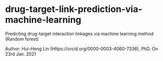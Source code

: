 # drug-target-link-prediction-via-machine-learning
Predicting drug-target interaction linkages via machine learning method (Random forest)


Author: Hui-Heng Lin (Https://orcid.org/0000-0003-4060-7336), PhD. On 23rd Jan. 2021
